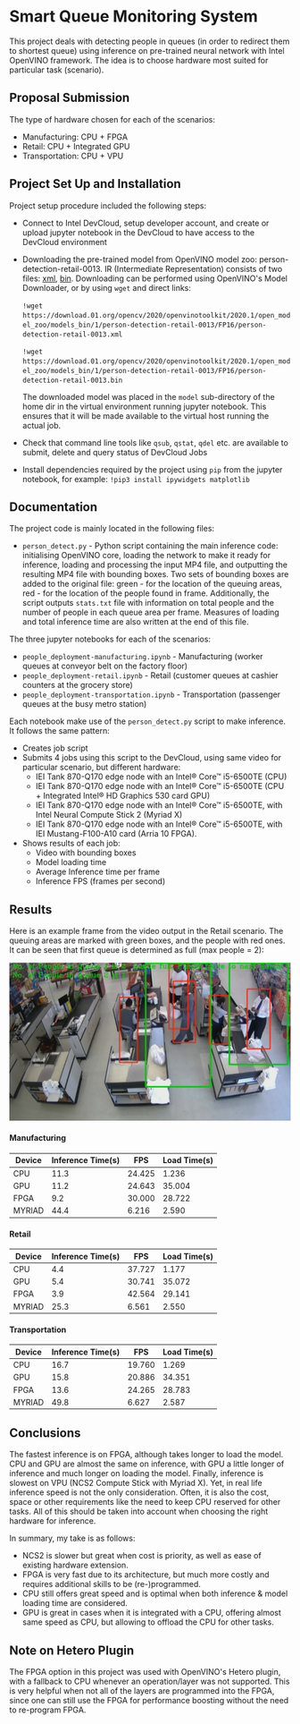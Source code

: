  # Smart Queue Monitoring System
This project deals with detecting people in queues (in order to redirect them to shortest queue) 
using inference on pre-trained neural network with Intel OpenVINO framework. 
The idea is to choose hardware most suited for particular task (scenario). 

## Proposal Submission
The type of hardware chosen for each of the scenarios:
- Manufacturing: CPU + FPGA
- Retail: CPU + Integrated GPU
- Transportation: CPU + VPU

## Project Set Up and Installation
Project setup procedure included the following steps:
* Connect to Intel DevCloud, setup developer account, and create or upload jupyter notebook in the DevCloud 
  to have access to the DevCloud environment
* Downloading the pre-trained model from OpenVINO model zoo: person-detection-retail-0013. 
  IR (Intermediate Representation) consists of two files: 
  [xml](https://download.01.org/opencv/2020/openvinotoolkit/2020.1/open_model_zoo/models_bin/1/person-detection-retail-0013/FP16/person-detection-retail-0013.xml),
  [bin](https://download.01.org/opencv/2020/openvinotoolkit/2020.1/open_model_zoo/models_bin/1/person-detection-retail-0013/FP16/person-detection-retail-0013.bin). 
  Downloading can be performed using OpenVINO's Model Downloader, or by using `wget` and direct links:
  
  `!wget https://download.01.org/opencv/2020/openvinotoolkit/2020.1/open_model_zoo/models_bin/1/person-detection-retail-0013/FP16/person-detection-retail-0013.xml`
  
  `!wget https://download.01.org/opencv/2020/openvinotoolkit/2020.1/open_model_zoo/models_bin/1/person-detection-retail-0013/FP16/person-detection-retail-0013.bin`
  
  The downloaded model was placed in the `model` sub-directory of the home dir in the virtual environment 
  running jupyter notebook. This ensures that it will be made available to the virtual host running the actual job.  
   
* Check that command line tools like `qsub`, `qstat`, `qdel` etc. are available 
  to submit, delete and query status of DevCloud Jobs
* Install dependencies required by the project using `pip` from the jupyter notebook, for example:
  `!pip3 install ipywidgets matplotlib`  

## Documentation
The project code is mainly located in the following files:
* `person_detect.py` - Python script containing the main inference code: 
  initialising OpenVINO core, loading the network to make it ready for inference, 
  loading and processing the input MP4 file, and outputting the resulting MP4 file with bounding boxes.
  Two sets of bounding boxes are added to the original file: green - for the location of the queuing areas, 
  red - for the location of the people found in frame.
  Additionally, the script outputs `stats.txt` file with information on total people and the number of 
  people in each queue area per frame. 
  Measures of loading and total inference time are also written at the end of this file.

The three jupyter notebooks for each of the scenarios:
* `people_deployment-manufacturing.ipynb` - Manufacturing (worker queues at conveyor belt on the factory floor)
* `people_deployment-retail.ipynb` - Retail (customer queues at cashier counters at the grocery store) 
* `people_deployment-transportation.ipynb` - Transportation (passenger queues at the busy metro station)

Each notebook make use of the `person_detect.py` script to make inference. It follows the same pattern:
* Creates job script
* Submits 4 jobs using this script to the DevCloud, using same video for particular scenario, but different hardware: 
  * IEI Tank 870-Q170 edge node with an Intel® Core™ i5-6500TE (CPU)
  * IEI Tank 870-Q170 edge node with an Intel® Core™ i5-6500TE (CPU + Integrated Intel® HD Graphics 530 card GPU)
  * IEI Tank 870-Q170 edge node with an Intel® Core™ i5-6500TE, with Intel Neural Compute Stick 2 (Myriad X)
  * IEI Tank 870-Q170 edge node with an Intel® Core™ i5-6500TE, with IEI Mustang-F100-A10 card (Arria 10 FPGA).
* Shows results of each job:
  * Video with bounding boxes
  * Model loading time 
  * Average Inference time per frame
  * Inference FPS (frames per second)
     
## Results

Here is an example frame from the video output in the Retail scenario.
The queuing areas are marked with green boxes, and the people with red ones.
It can be seen that first queue is determined as full (max people = 2):

![Retail](images/screenshot_retail.png)

#### Manufacturing

| Device	 | Inference Time(s) | FPS		 | Load Time(s)	 |
|------------|-----------------------|---------------|---------------|
| CPU   	 | 11.3			 | 24.425	 | 1.236	 |
| GPU   	 | 11.2			 | 24.643	 | 35.004	 |
| FPGA   	 | 9.2			 | 30.000	 | 28.722	 |
| MYRIAD   	 | 44.4			 | 6.216	 | 2.590	 |

#### Retail
 
| Device	 | Inference Time(s)	 | FPS		 | Load Time(s)	 |
|------------|-----------------------|---------------|---------------|
| CPU   	 | 4.4			 | 37.727	 | 1.177	 |
| GPU   	 | 5.4			 | 30.741	 | 35.072	 |
| FPGA   	 | 3.9			 | 42.564	 | 29.141	 |
| MYRIAD   	 | 25.3			 | 6.561	 | 2.550	 |

#### Transportation

| Device	 | Inference Time(s)	 | FPS		 | Load Time(s)	 |
|------------|-----------------------|---------------|---------------|
| CPU   	 | 16.7			 | 19.760	 | 1.269	 |
| GPU   	 | 15.8			 | 20.886	 | 34.351	 |
| FPGA   	 | 13.6			 | 24.265	 | 28.783	 |
| MYRIAD   	 | 49.8			 | 6.627	 | 2.587	 |


## Conclusions
The fastest inference is on FPGA, although takes longer to load the model.
CPU and GPU are almost the same on inference, with GPU a little longer of inference and much longer on loading the model.
Finally, inference is slowest on VPU (NCS2 Compute Stick with Myriad X).
Yet, in real life inference speed is not the only consideration.
Often, it is also the cost, space or other requirements like the need to keep CPU reserved for other tasks.
All of this should be taken into account when choosing the right hardware for inference.

In summary, my take is as follows:
* NCS2 is slower but great when cost is priority, as well as ease of existing hardware extension.
* FPGA is very fast due to its architecture, but much more costly and requires additional skills to be (re-)programmed.
* CPU still offers great speed and is optimal when both inference & model loading time are considered.
* GPU is great in cases when it is integrated with a CPU, offering almost same speed as CPU, but allowing to offload the CPU for other tasks. 

## Note on Hetero Plugin
The FPGA option in this project was used with OpenVINO's Hetero plugin, with a fallback to CPU
whenever an operation/layer was not supported. This is very helpful when not all of the layers 
are programmed into the FPGA, since one can still use the FPGA for performance boosting 
without the need to re-program FPGA.    
